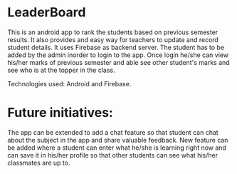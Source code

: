 # LeaderBoard
This is an android app to rank the students based on previous semester results.
It also provides and easy way for teachers to update and record student details.
It uses Firebase as backend server.
The student has to be added by the admin inorder to login to the app. Once login he/she can view his/her marks of previous
semester and able see other student's marks and see who is at the topper in the class.

Technologies used: Android and Firebase.

# Future initiatives:

The app can be extended to add a chat feature so that student can chat about the subject in the app and share valuable feedback.
New feature can be added where a student can enter what he/she is learning right now and can save it in his/her profile so that other
students can see what his/her classmates are up to.

